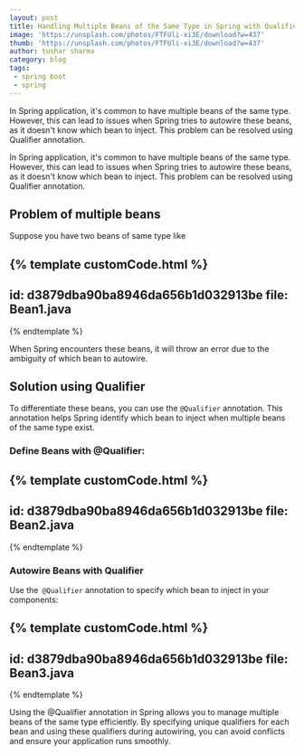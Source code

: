 ```yaml
---
layout: post
title: Handling Multiple Beans of the Same Type in Spring with Qualifier
image: 'https://unsplash.com/photos/FTFUli-xi3E/download?w=437'
thumb: 'https://unsplash.com/photos/FTFUli-xi3E/download?w=437'
author: tushar sharma
category: blog
tags:
 - spring boot
 - spring
---
```


In Spring application, it's common to have multiple beans of the same type. However, this can lead to issues when Spring tries to autowire these beans, as it doesn't know which bean to inject. This problem can be resolved using Qualifier annotation.<!-- truncate_here -->

In Spring application, it's common to have multiple beans of the same type. However, this can lead to issues when Spring tries to autowire these beans, as it doesn't know which bean to inject. This problem can be resolved using Qualifier annotation.  

## Problem of multiple beans

Suppose you have two beans of same type like 

{% template  customCode.html %}
---
id: d3879dba90ba8946da656b1d032913be
file: Bean1.java
---
{% endtemplate %}


When Spring encounters these beans, it will throw an error due to the ambiguity of which bean to autowire.

## Solution using Qualifier

To differentiate these beans, you can use the `@Qualifier` annotation. This annotation helps Spring identify which bean to inject when multiple beans of the same type exist.

### Define Beans with @Qualifier:


{% template  customCode.html %}
---
id: d3879dba90ba8946da656b1d032913be
file: Bean2.java
---
{% endtemplate %}

### Autowire Beans with Qualifier

Use the` @Qualifier` annotation to specify which bean to inject in your components:


{% template  customCode.html %}
---
id: d3879dba90ba8946da656b1d032913be
file: Bean3.java
---
{% endtemplate %}

Using the @Qualifier annotation in Spring allows you to manage multiple beans of the same type efficiently. By specifying unique qualifiers for each bean and using these qualifiers during autowiring, you can avoid conflicts and ensure your application runs smoothly.